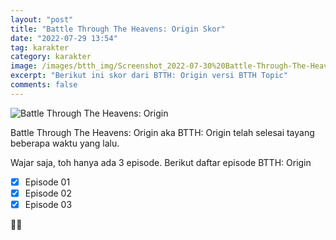 ```yaml
---
layout: "post"
title: "Battle Through The Heavens: Origin Skor"
date: "2022-07-29 13:54"
tag: karakter
category: karakter
image: /images/btth_img/Screenshot_2022-07-30%20Battle-Through-The-Heavens-Origin-season-5%20(1)%20jpg%20(JPEG%20Image%2C%20640%20×%20400%20pixels)-min.png
excerpt: "Berikut ini skor dari BTTH: Origin versi BTTH Topic"
comments: false
---
```


![Battle Through The Heavens: Origin](/images/btth_img/Screenshot_2022-07-30%20Battle-Through-The-Heavens-Origin-season-5%20(1)%20jpg%20(JPEG%20Image%2C%20640%20×%20400%20pixels)-min.png)

Battle Through The Heavens: Origin aka BTTH: Origin telah selesai tayang beberapa waktu yang lalu.

Wajar saja, toh hanya ada 3 episode. Berikut daftar episode BTTH: Origin

- [x] Episode 01
- [x] Episode 02
- [x] Episode 03

🙅‍♂️




